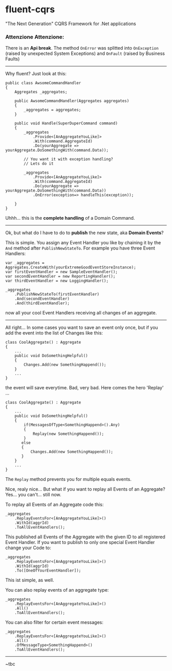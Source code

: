 # fluent-cqrs
"The Next Generation" CQRS Framework for .Net applications

### Attenzione Attenzione: 
There is an **Api break**. The method `OnError` was splitted into `OnException` 
(raised by unexpected System Exceptions) and `OnFault` (raised by Business Faults)

---

Why fluent? Just look at this:

    public class AwsomeCommandHandler 
    {
        Aggregates _aggregates;
        
        public AwsomeCommandHandler(Aggregates aggregates)
        {
            _aggregates = aggregates;
        }
      
        public void Handle(SuperDuperCommand command)
        {
            _aggregates
                .Provide<[AnAggregateYouLike]>
                .With(command.AggregateId)
                .Do(yourAggregate => yourAggregate.DoSomethingWith(command.Data));

		    // You want it with exception handling?
		    // Lets do it

		    _aggregates
			    .Provide<[AnAggregateYouLike]>
			    .With(command.AggregateId)
			    .Do(yourAggregate => yourAggregate.DoSomethingWith(command.Data))
			    .OnError(exception=> handleThis(exception));

        }
    }

Uhhh... this is the **complete handling** of a Domain Command.

---

Ok, but what do I have to do to **publish** the new state, aka **Domain Events**?

This is simple. You assign any Event Handler you like by chaining it by the `And` method after `PublishNewStateTo`. 
For example you have three Event Handlers:

    var _aggregates = Aggregates.CreateWith(yourExtremeGoodEventStoreInstance);
    var firstEventHandler = new SampleEventHandler();
    var secondEventHandler = new ReportingHandler();
    var thirdEventHandler = new LoggingHandler();
    
    _aggregates
        .PublishNewStateTo(firstEventHandler)
        .And(secondEventHandler)
        .And(thirdEventHandler);
    
now all your cool Event Handlers receiving all changes of an aggregate.

---

All right... In some cases you want to save an event only once, but if you add the event into the list of Changes like this: 

    class CoolAggregate() : Aggregate
    {
        ...
        public void DoSomethingHelpful()
        {
            Changes.Add(new SomethingHappend());
        }
        ...
    }

the event will save everytime. Bad, very bad. Here comes the hero 'Replay' ...

    class CoolAggregate() : Aggregate
    {
        ...
        public void DoSomethingHelpful()
        {
            if(MessagesOfType<SomethingHappend>().Any)
            {
                Replay(new SomethingHappend());
            }
           else
           {
               Changes.Add(new SomethingHappend());
           }
        }
        ...
    }

The `Replay` method prevents you for multiple equals events.

Nice, realy nice... But what if you want to replay all Events of an Aggregate? Yes... you can't... still now.

To replay all Events of an Aggregate code this:

    _aggregates
        .ReplayEventsFor<[AnAggregateYouLike]>()
        .WithId(aggrId)
        .ToAllEventHandlers();

This published all Events of the Aggregate with the given ID to all registered Event Handler.
If you want to publish to only one special Event Handler change your Code to:

    _aggregates
        .ReplayEventsFor<[AnAggregateYouLike]>()
        .WithId(aggrId)
        .To([OneOfYourEventHandler]);

This ist simple, as well.


You can also replay events of an aggregate type:

    _aggregates
        .ReplayEventsFor<[AnAggregateYouLike]>()
        .All()
        .ToAllEventHandlers();


You can also filter for certain event messages:

    _aggregates
        .ReplayEventsFor<[AnAggregateYouLike]>()
        .All()
		.OfMessageType<SomethingHappend>()
        .ToAllEventHandlers();


---
~tbc

